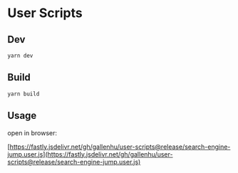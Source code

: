# User Scripts

## Dev

```
yarn dev
```

## Build

```
yarn build
```

## Usage

open in browser:

[https://fastly.jsdelivr.net/gh/gallenhu/user-scripts@release/search-engine-jump.user.js](https://fastly.jsdelivr.net/gh/gallenhu/user-scripts@release/search-engine-jump.user.js)

